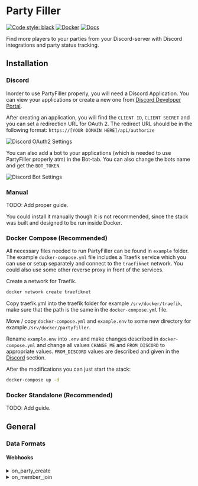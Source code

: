 # Party Filler
[![Code style: black](https://img.shields.io/badge/code%20style-black-000000.svg)](https://github.com/psf/black)
[![Docker](https://github.com/Natsku123/party-filler/actions/workflows/docker-publish.yml/badge.svg)](https://github.com/Natsku123/party-filler/actions/workflows/docker-publish.yml)
[![Docs](https://github.com/Natsku123/party-filler/actions/workflows/docs-publish.yml/badge.svg)](https://github.com/Natsku123/party-filler/actions/workflows/docs-publish.yml)

Find more players to your parties from your Discord-server with Discord integrations 
and party status tracking.

## Installation

### Discord

Inorder to use PartyFiller properly, you will need a Discord Application. You can view your applications or create a new one from [Discord Developer Portal](https://discord.com/developers/applications).

After creating an application, you will find the `CLIENT ID`, `CLIENT SECRET` and you can set a redirection URL for OAuth 2. The redirect URL should be in the following format:
```https://[YOUR DOMAIN HERE]/api/authorize```

![Discord OAuth2 Settings](https://raw.githubusercontent.com/Natsku123/party-filler/master/examples/images/partyfiller_discord_oauth.png)

You can also add a bot to your applications (which is needed to use PartyFiller properly atm) in the Bot-tab. You can also change the bots name and get the `BOT_TOKEN`.

![Discord Bot Settings](https://raw.githubusercontent.com/Natsku123/party-filler/master/examples/images/partyfiller_discord_bot.png)
### Manual

TODO: Add proper guide.

You could install it manually though it is not recommended, since the stack was built and designed to be run inside Docker.

### Docker Compose (Recommended)

All necessary files needed to run PartyFiller can be found in `example` folder. The example `docker-compose.yml` file includes a Traefik service which you can use or setup separately and connect to the `traefiknet` network. You could also use some other reverse proxy in front of the services.

Create a network for Traefik.
```bash
docker network create traefiknet
```

Copy traefik.yml into the traefik folder for example `/srv/docker/traefik`, make sure that the path is the same in the `docker-compose.yml` file.

Move / copy `docker-compose.yml` and `example.env` to some new directory for example `/srv/docker/partyfiller`.

Rename `example.env` into `.env` and make changes described in `docker-compose.yml` and change all values `CHANGE_ME` and `FROM_DISCORD` to appropriate values. `FROM_DISCORD` values are described and given in the [Discord](#discord) section.

After the modifications you can just start the stack:
```bash
docker-compose up -d
```

### Docker Standalone (Recommended)

TODO: Add guide.

## General

### Data Formats

#### Webhooks

<details>
<summary>on_party_create</summary>
<p>

```json
{
    "party": {
        "id": 7,
        "title": "Title",
        "leaderId": 1,
        "game": "Game",
        "maxPlayers": 5,
        "minPlayers": 5,
        "description": "Description",
        "channelId": 1,
        "startTime": "1996-10-15T00:05:32Z",
        "endTime": "1996-10-15T00:05:32Z",
        "channel": {
            "id": 1,
            "name": "chat",
            "discordId": "123456789012345678",
            "serverId": 3
        },
        "leader":  {
            "id": 1,
            "discordId": "123456789012345678",
            "name": "Player name",
            "discriminator": "1234",
            "icon": "iconHash"
        },
        "members": []
    },
    "event": {
        "name": "on_party_create",
        "datetime": "1996-10-15T00:05:32Z"
    }
}
```
</p>
</details>
<details>
<summary>on_member_join</summary>
<p>
        
```json
{
    "member": {
        "id": 4,
        "playerReq": null,
        "partyId": 9,
        "playerId": 1,
        "roleId": null,
        "party": {
            "id": 9,
            "title": "Title",
            "leaderId": 2,
            "game": "Game",
            "maxPlayers": 1,
            "minPlayers": 1,
            "description": "nopee testi - SUORITETTU",
            "channelId": 1,
            "startTime": "1996-10-15T00:05:32Z",
            "endTime": "1996-10-15T00:05:32Z"
        },
        "player": {
            "id": 1,
            "discordId": "123456789012345678",
            "name": "Player name",
            "discriminator": "1234",
            "icon": "iconHash"
        },
        "role": null
    },
    "channel": {
        "id": 1,
        "name": "chat",
        "discordId": "123456789012345678",
        "serverId": 3
    },
    "event": {
        "name": "on_member_join",
        "datetime": "1996-10-15T00:05:32Z"
    }
}
```
</p>
</details>
